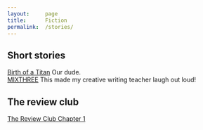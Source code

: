 ```yaml
---
layout:     page
title:      Fiction
permalink:  /stories/
---
```


## Short stories

[Birth of a Titan](https://houcharlie.github.io/stories/titan) Our dude.   
[MIXTHREE](https://houcharlie.github.io/stories/mixthree) This made my creative writing teacher laugh out loud!  

## The review club
[The Review Club Chapter 1](https://houcharlie.github.io/stories/review1) 

